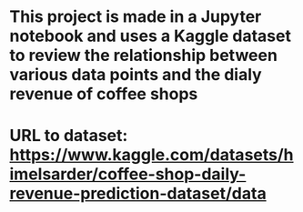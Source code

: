 # This project is made in a Jupyter notebook and uses a Kaggle dataset to review the relationship between various data points and the dialy revenue of coffee shops
# URL to dataset: https://www.kaggle.com/datasets/himelsarder/coffee-shop-daily-revenue-prediction-dataset/data
